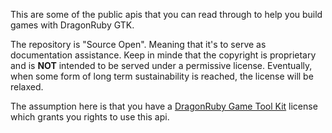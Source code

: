 This are some of the public apis that you can read through to help you
build games with DragonRuby GTK.

The repository is "Source Open". Meaning that it's to serve as
documentation assistance. Keep in minde that the copyright is
proprietary and is **NOT** intended to be served under a permissive
license. Eventually, when some form of long term sustainability is
reached, the license will be relaxed.

The assumption here is that you have a
[DragonRuby Game Tool Kit](http://dragonruby.org) license
which grants you rights to use this api.
